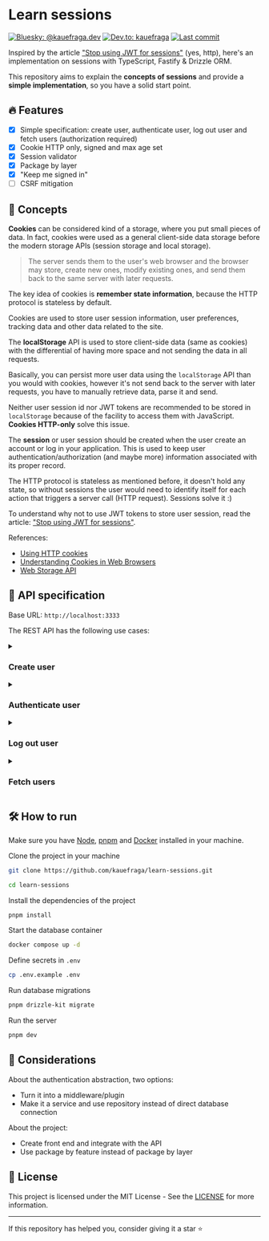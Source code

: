 # Learn sessions

[![Bluesky: @kauefraga.dev](https://img.shields.io/badge/bluesky-%40kauefraga.dev-blue)](https://bsky.app/profile/kauefraga.dev)
[![Dev.to: kauefraga](https://img.shields.io/badge/dev.to-kauefraga-242424)](https://dev.to/kauefraga)
[![Last commit](https://img.shields.io/github/last-commit/kauefraga/learn-sessions/main)](https://github.com/kauefraga/learn-sessions/commits/main)

Inspired by the article ["Stop using JWT for sessions"](http://cryto.net/~joepie91/blog/2016/06/13/stop-using-jwt-for-sessions/) (yes, http), here's an implementation on sessions with TypeScript, Fastify & Drizzle ORM.

This repository aims to explain the **concepts of sessions** and provide a **simple implementation**, so you have a solid start point.

## 🔥 Features

- [x] Simple specification: create user, authenticate user, log out user and fetch users (authorization required)
- [x] Cookie HTTP only, signed and max age set
- [x] Session validator
- [x] Package by layer
- [x] "Keep me signed in"
- [ ] CSRF mitigation

## 🔑 Concepts

**Cookies** can be considered kind of a storage, where you put small pieces of data. In fact, cookies were used as a general client-side data storage before the modern storage APIs (session storage and local storage).

> The server sends them to the user's web browser and the browser may store, create new ones, modify existing ones, and send them back to the same server with later requests.

The key idea of cookies is **remember state information**, because the HTTP protocol is stateless by default.

Cookies are used to store user session information, user preferences, tracking data and other data related to the site.

The **localStorage** API is used to store client-side data (same as cookies) with the differential of having more space and not sending the data in all requests.

Basically, you can persist more user data using the `localStorage` API than you would with cookies, however it's not send back to the server with later requests, you have to manually retrieve data, parse it and send.

Neither user session id nor JWT tokens are recommended to be stored in `localStorage` because of the facility to access them with JavaScript. **Cookies HTTP-only** solve this issue.

The **session** or user session should be created when the user create an account or log in your application. This is used to keep user authentication/authorization (and maybe more) information associated with its proper record.

The HTTP protocol is stateless as mentioned before, it doesn't hold any state, so without sessions the user would need to identify itself for each action that triggers a server call (HTTP request). Sessions solve it :)

To understand why not to use JWT tokens to store user session, read the article: ["Stop using JWT for sessions"](http://cryto.net/~joepie91/blog/2016/06/13/stop-using-jwt-for-sessions/).

References:

- [Using HTTP cookies](https://developer.mozilla.org/en-US/docs/Web/HTTP/Cookies)
- [Understanding Cookies in Web Browsers](https://www.geeksforgeeks.org/understanding-cookies-in-web-browsers/)
- [Web Storage API](https://developer.mozilla.org/en-US/docs/Web/API/Web_Storage_API)

## 📜 API specification

Base URL: `http://localhost:3333`

The REST API has the following use cases:

<details>
  <summary><h3>Create user</h3></summary>

**URL**: `POST /v1/user/create`

**Request body**:

```json
{
  "displayName": "string, optional, max 255 characters,",
  "name": "string, max 100 characters",
  "email": "string, valid e-mail, max 255 characters",
  "password": "string"
}
```

**Response**:

```json
{
  "id": "a9bd9d92-fb05-4938-956c-98b9228bdea2",
  "displayName": null,
  "name": "test",
  "email": "test@test.test",
  "createdAt": "2024-11-25T01:28:35.230Z"
}
```

**Status codes**:

- 201: successfully created user and session

**Cookies**:

- sessionId: `signed cookie containing session uuid`

</details>

<details>
  <summary><h3>Authenticate user</h3></summary>

**URL**: `POST /v1/user/auth`

**Request body**:

```json
{
  "name": "string, max 100 characters, optional*",
  "email": "string, valid e-mail, max 255 characters, optional*",
  "password": "string"
}
```

Must provide either name or email (*).

**Response**:

```json
{
  "id": "5e5f1642-f36b-4e8b-bc06-cfec569610a0",
  "userId": "9f8f7148-c321-4f88-a402-70020404e900",
  "startedAt": "2024-11-27T00:59:33.707Z"
}
```

**Status codes**:

- 201: successfully started user session
- 400: session already exists, required field not provided, user does not exist or invalid credentials

**Cookies**:

- sessionId: `signed cookie containing session uuid`

</details>

<details>
  <summary><h3>Log out user</h3></summary>

This route deletes the user session and clear the `sessionId` cookie.

**URL**: `DELETE /v1/user/logout`

**Status codes**:

- 204: successfully deleted user session
- 401: no session
- 500: failed to delete session

</details>

<details>
  <summary><h3>Fetch users</h3></summary>

**URL**: `GET /v1/users`

**Authentication**: required, `sessionId` cookie

**Response**:

```json
[
  {
    "id": "a9bd9d92-fb05-4938-956c-98b9228bdea2",
    "displayName": null,
    "name": "test",
    "email": "test@test.test",
    "createdAt": "2024-11-25T01:28:35.230Z",
    "sessionId": null
  },
  {
    "id": "36df8ca1-e04d-4176-b209-388937a74807",
    "displayName": "TypeScript is fantastic",
    "name": "ts",
    "email": "coreteam@ts.org",
    "createdAt": "2024-11-25T02:31:50.055Z",
    "sessionId": "45c7e6a6-a673-40fa-bcd6-d14f70788585"
  },
  // ...
]
```

**Status codes**:

- 200: successfully authorized to see other users
- 401: invalid session, unauthorized

</details>

## 🛠 How to run

Make sure you have [Node](https://nodejs.org/en), [pnpm](https://pnpm.io/) and [Docker](https://www.docker.com/) installed in your machine.

Clone the project in your machine

```sh
git clone https://github.com/kauefraga/learn-sessions.git

cd learn-sessions
```

Install the dependencies of the project

```sh
pnpm install
```

Start the database container

```sh
docker compose up -d
```

Define secrets in `.env`

```sh
cp .env.example .env
```

Run database migrations

```sh
pnpm drizzle-kit migrate
```

Run the server

```sh
pnpm dev
```

## 💭 Considerations

About the authentication abstraction, two options:

- Turn it into a middleware/plugin
- Make it a service and use repository instead of direct database connection

About the project:

- Create front end and integrate with the API
- Use package by feature instead of package by layer

## 📝 License

This project is licensed under the MIT License - See the [LICENSE](https://github.com/kauefraga/learn-sessions/blob/main/LICENSE) for more information.

---

If this repository has helped you, consider giving it a star ⭐

